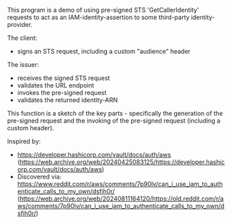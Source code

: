 This program is a demo of using pre-signed STS 'GetCallerIdentity' requests
to act as an IAM-identity-assertion to some third-party identity-provider.

The client:
- signs an STS request, including a custom "audience" header

The issuer:
- receives the signed STS request
- validates the URL endpoint
- invokes the pre-signed request
- validates the returned identity-ARN

This function is a sketch of the key parts - specifically
the generation of the pre-signed request and the invoking
of the pre-signed request (including a custom header).

Inspired by:
- https://developer.hashicorp.com/vault/docs/auth/aws (https://web.archive.org/web/20240425083125/https://developer.hashicorp.com/vault/docs/auth/aws)
- Discovered via: https://www.reddit.com/r/aws/comments/7p90lv/can_i_use_iam_to_authenticate_calls_to_my_own/dsfih0r/ (https://web.archive.org/web/20240811164120/https://old.reddit.com/r/aws/comments/7p90lv/can_i_use_iam_to_authenticate_calls_to_my_own/dsfih0r/)
